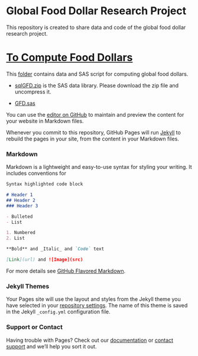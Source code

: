 # Global Food Dollar Research Project 

This repository is created to share data and code of the global food dollar research project. 

# [To Compute Food Dollars](ComputeFoodDollar\README.md)

This [folder](ComputeFoodDollar) contains data and SAS script for computing global food dollars. 

- [sqlGFD.zip](ComputeFoodDollar\sqlGFD.zip) is the SAS data library. Please download the zip file and uncompress it. 

- [GFD.sas](ComputeFoodDollar\GFD.sas)


You can use the [editor on GitHub](https://github.com/FEDSCornell/GlobalFoodDollar/edit/master/README.md) to maintain and preview the content for your website in Markdown files.

Whenever you commit to this repository, GitHub Pages will run [Jekyll](https://jekyllrb.com/) to rebuild the pages in your site, from the content in your Markdown files.

### Markdown

Markdown is a lightweight and easy-to-use syntax for styling your writing. It includes conventions for

```markdown
Syntax highlighted code block

# Header 1
## Header 2
### Header 3

- Bulleted
- List

1. Numbered
2. List

**Bold** and _Italic_ and `Code` text

[Link](url) and ![Image](src)
```

For more details see [GitHub Flavored Markdown](https://guides.github.com/features/mastering-markdown/).

### Jekyll Themes

Your Pages site will use the layout and styles from the Jekyll theme you have selected in your [repository settings](https://github.com/FEDSCornell/GlobalFoodDollar/settings). The name of this theme is saved in the Jekyll `_config.yml` configuration file.

### Support or Contact

Having trouble with Pages? Check out our [documentation](https://help.github.com/categories/github-pages-basics/) or [contact support](https://github.com/contact) and we’ll help you sort it out.
